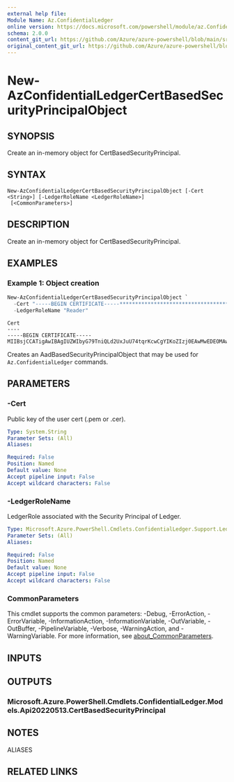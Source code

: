 ```yaml
---
external help file: 
Module Name: Az.ConfidentialLedger
online version: https://docs.microsoft.com/powershell/module/az.ConfidentialLedger/new-AzConfidentialLedgerCertBasedSecurityPrincipalObject
schema: 2.0.0
content_git_url: https://github.com/Azure/azure-powershell/blob/main/src/ConfidentialLedger/help/New-AzConfidentialLedgerCertBasedSecurityPrincipalObject.md
original_content_git_url: https://github.com/Azure/azure-powershell/blob/main/src/ConfidentialLedger/help/New-AzConfidentialLedgerCertBasedSecurityPrincipalObject.md
---
```


# New-AzConfidentialLedgerCertBasedSecurityPrincipalObject

## SYNOPSIS
Create an in-memory object for CertBasedSecurityPrincipal.

## SYNTAX

```
New-AzConfidentialLedgerCertBasedSecurityPrincipalObject [-Cert <String>] [-LedgerRoleName <LedgerRoleName>]
 [<CommonParameters>]
```

## DESCRIPTION
Create an in-memory object for CertBasedSecurityPrincipal.

## EXAMPLES

### Example 1: Object creation
```powershell
New-AzConfidentialLedgerCertBasedSecurityPrincipalObject `
  -Cert "-----BEGIN CERTIFICATE-----********************************************************************************************************************************************************************************************************************************************************************************************************************************************************************************************************************************************************************************************************************************************************************************************************-----END CERTIFICATE-----" `
  -LedgerRoleName "Reader"
```

```output
Cert
----
-----BEGIN CERTIFICATE-----MIIBsjCCATigAwIBAgIUZWIbyG79TniQLd2UxJuU74tqrKcwCgYIKoZIzj0EAwMwEDEOMAwGA1UEAwwFdXNlcjAwHhc…
```

Creates an AadBasedSecurityPrincipalObject that may be used for `Az.ConfidentialLedger` commands.

## PARAMETERS

### -Cert
Public key of the user cert (.pem or .cer).

```yaml
Type: System.String
Parameter Sets: (All)
Aliases:

Required: False
Position: Named
Default value: None
Accept pipeline input: False
Accept wildcard characters: False
```

### -LedgerRoleName
LedgerRole associated with the Security Principal of Ledger.

```yaml
Type: Microsoft.Azure.PowerShell.Cmdlets.ConfidentialLedger.Support.LedgerRoleName
Parameter Sets: (All)
Aliases:

Required: False
Position: Named
Default value: None
Accept pipeline input: False
Accept wildcard characters: False
```

### CommonParameters
This cmdlet supports the common parameters: -Debug, -ErrorAction, -ErrorVariable, -InformationAction, -InformationVariable, -OutVariable, -OutBuffer, -PipelineVariable, -Verbose, -WarningAction, and -WarningVariable. For more information, see [about_CommonParameters](http://go.microsoft.com/fwlink/?LinkID=113216).

## INPUTS

## OUTPUTS

### Microsoft.Azure.PowerShell.Cmdlets.ConfidentialLedger.Models.Api20220513.CertBasedSecurityPrincipal

## NOTES

ALIASES

## RELATED LINKS

